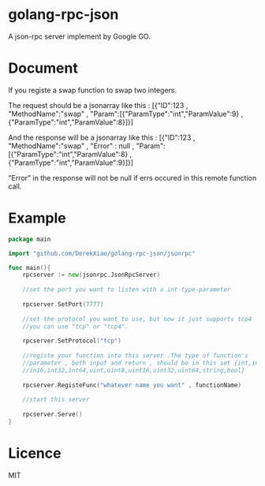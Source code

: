 golang-rpc-json
===============

A json-rpc server implement by Google GO.

Document
===============
If you registe a swap function to swap two integers.

The request should be a jsonarray like this :
[{"ID":123 , "MethodName":"swap" , "Param":[{"ParamType":"int","ParamValue":9} , {"ParamType":"int","ParamValue":8}]}]

And the response will be a jsonarray like this :
[{"ID":123 , "MethodName":"swap" , "Error" : null , "Param":[{"ParamType":"int","ParamValue":8} , {"ParamType":"int","ParamValue":9}]}]

"Error" in the response will not be null if errs occured in this remote function call.

Example
===============
```go
package main

import "github.com/DerekXiao/golang-rpc-json/jsonrpc"

func main(){
	rpcserver := new(jsonrpc.JsonRpcServer)
	
	//set the port you want to listen with a int-type-parameter
	
	rpcserver.SetPort(7777)
	
	//set the protocol you want to use, but now it just supports tcp4
	//you can use "tcp" or "tcp4".
	
	rpcserver.SetProtocol("tcp")
	
	//registe your function into this server .The type of function's
	//parameter , both input and return , should be in this set {int,int8,
	//in16,int32,int64,uint,uint8,uint16,uint32,uint64,string,bool}
	
	rpcserver.RegisteFunc("whatever name you want" , functionName)
	
	//start this server
	
	rpcserver.Serve()
}
```

Licence
===============
MIT

